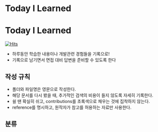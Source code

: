 # Today I Learned


# Today I Learned

[![Hits](https://hits.seeyoufarm.com/api/count/incr/badge.svg?url=https%3A%2F%2Fgithub.com%2Famane-IT%2FTIL&count_bg=%235776FF&title_bg=%23555555&icon=&icon_color=%23E7E7E7&title=Hits&edge_flat=false)](https://hits.seeyoufarm.com)

* 하루동안 학습한 내용이나 개발관련 경험들을 기록으로!
* 기록으로 남기면서 면접 대비 답변을 준비할 수 있도록 한다


## 작성 규칙

* 폴더와 파일명은 영문으로 작성한다.
* 해당 문서를 다시 봤을 때, 추가적인 검색의 비용이 들지 않도록 자세히 기록한다.
* 쉴 땐 확실히 쉬고, contributions를 초록색으로 채우는 것에 집착하지 않는다.
* reference를 명시하고, 원작자가 참고를 허용하는 자료만 사용한다.


## 분류
